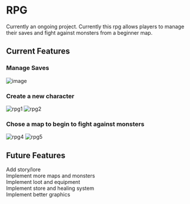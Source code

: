# RPG
Currently an ongoing project. Currently this rpg allows players to manage their saves and fight against monsters from a beginner map. 

## Current Features

### Manage Saves
![image](https://user-images.githubusercontent.com/53986991/147903815-f02d50e5-bd0b-4e96-8f50-5fb2641fad8f.png)

### Create a new character 

![rpg1](https://user-images.githubusercontent.com/53986991/147904052-9943a940-57a4-4d72-9e97-8b351d0f1c05.PNG)
![rpg2](https://user-images.githubusercontent.com/53986991/147904053-2b16333a-6ad3-43c8-93fd-dae1e4c75cd4.PNG)

### Chose a map to begin to fight against monsters

![rpg4](https://user-images.githubusercontent.com/53986991/147904083-2e50338d-5491-4b58-a500-0e92f6d96a23.PNG)
![rpg5](https://user-images.githubusercontent.com/53986991/147904084-6a800460-f902-4de2-b606-7f0a58c4e2ac.PNG)

##  Future Features
Add story/lore  
Implement more maps and monsters  
Implement loot and equipment   
Implement store and healing system  
Implement better graphics  
